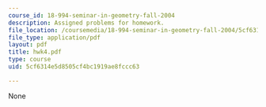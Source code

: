 ```yaml
---
course_id: 18-994-seminar-in-geometry-fall-2004
description: Assigned problems for homework.
file_location: /coursemedia/18-994-seminar-in-geometry-fall-2004/5cf6314e5d8505cf4bc1919ae8fccc63_hwk4.pdf
file_type: application/pdf
layout: pdf
title: hwk4.pdf
type: course
uid: 5cf6314e5d8505cf4bc1919ae8fccc63

---
```

None